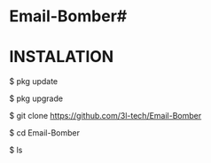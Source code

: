 # Email-Bomber#


# INSTALATION #

$ pkg update 

$ pkg upgrade

$ git clone https://github.com/3l-tech/Email-Bomber

$ cd Email-Bomber

$ ls
 
 
